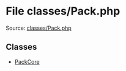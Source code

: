 File classes/Pack.php
=========

Source: [classes/Pack.php](https://github.com/PrestaShop/PrestaShop/blob/1.5.0.17/classes/Pack.php)


Classes
-------

* [PackCore](class.PackCore.md)

